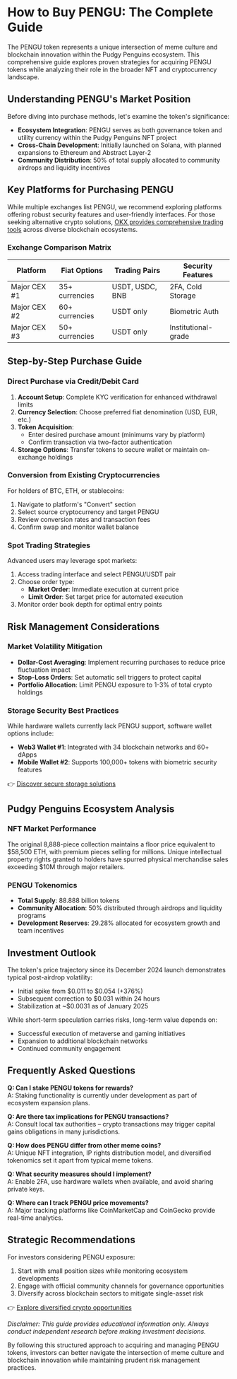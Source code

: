 # How to Buy PENGU: The Complete Guide  

The PENGU token represents a unique intersection of meme culture and blockchain innovation within the Pudgy Penguins ecosystem. This comprehensive guide explores proven strategies for acquiring PENGU tokens while analyzing their role in the broader NFT and cryptocurrency landscape.  

## Understanding PENGU's Market Position  

Before diving into purchase methods, let's examine the token's significance:  
- **Ecosystem Integration**: PENGU serves as both governance token and utility currency within the Pudgy Penguins NFT project  
- **Cross-Chain Development**: Initially launched on Solana, with planned expansions to Ethereum and Abstract Layer-2  
- **Community Distribution**: 50% of total supply allocated to community airdrops and liquidity incentives  

## Key Platforms for Purchasing PENGU  

While multiple exchanges list PENGU, we recommend exploring platforms offering robust security features and user-friendly interfaces. For those seeking alternative crypto solutions, [OKX provides comprehensive trading tools](https://bit.ly/okx-bonus) across diverse blockchain ecosystems.  

### Exchange Comparison Matrix  

| Platform | Fiat Options | Trading Pairs | Security Features |  
|---------|--------------|---------------|-------------------|  
| Major CEX #1 | 35+ currencies | USDT, USDC, BNB | 2FA, Cold Storage |  
| Major CEX #2 | 60+ currencies | USDT only | Biometric Auth |  
| Major CEX #3 | 50+ currencies | USDT only | Institutional-grade |  

## Step-by-Step Purchase Guide  

### Direct Purchase via Credit/Debit Card  

1. **Account Setup**: Complete KYC verification for enhanced withdrawal limits  
2. **Currency Selection**: Choose preferred fiat denomination (USD, EUR, etc.)  
3. **Token Acquisition**:  
   - Enter desired purchase amount (minimums vary by platform)  
   - Confirm transaction via two-factor authentication  
4. **Storage Options**: Transfer tokens to secure wallet or maintain on-exchange holdings  

### Conversion from Existing Cryptocurrencies  

For holders of BTC, ETH, or stablecoins:  
1. Navigate to platform's "Convert" section  
2. Select source cryptocurrency and target PENGU  
3. Review conversion rates and transaction fees  
4. Confirm swap and monitor wallet balance  

### Spot Trading Strategies  

Advanced users may leverage spot markets:  
1. Access trading interface and select PENGU/USDT pair  
2. Choose order type:  
   - **Market Order**: Immediate execution at current price  
   - **Limit Order**: Set target price for automated execution  
3. Monitor order book depth for optimal entry points  

## Risk Management Considerations  

### Market Volatility Mitigation  

- **Dollar-Cost Averaging**: Implement recurring purchases to reduce price fluctuation impact  
- **Stop-Loss Orders**: Set automatic sell triggers to protect capital  
- **Portfolio Allocation**: Limit PENGU exposure to 1-3% of total crypto holdings  

### Storage Security Best Practices  

While hardware wallets currently lack PENGU support, software wallet options include:  
- **Web3 Wallet #1**: Integrated with 34 blockchain networks and 60+ dApps  
- **Mobile Wallet #2**: Supports 100,000+ tokens with biometric security features  

👉 [Discover secure storage solutions](https://bit.ly/okx-bonus)  

## Pudgy Penguins Ecosystem Analysis  

### NFT Market Performance  

The original 8,888-piece collection maintains a floor price equivalent to $58,500 ETH, with premium pieces selling for millions. Unique intellectual property rights granted to holders have spurred physical merchandise sales exceeding $10M through major retailers.  

### PENGU Tokenomics  

- **Total Supply**: 88.888 billion tokens  
- **Community Allocation**: 50% distributed through airdrops and liquidity programs  
- **Development Reserves**: 29.28% allocated for ecosystem growth and team incentives  

## Investment Outlook  

The token's price trajectory since its December 2024 launch demonstrates typical post-airdrop volatility:  
- Initial spike from $0.011 to $0.054 (+376%)  
- Subsequent correction to $0.031 within 24 hours  
- Stabilization at ~$0.0031 as of January 2025  

While short-term speculation carries risks, long-term value depends on:  
- Successful execution of metaverse and gaming initiatives  
- Expansion to additional blockchain networks  
- Continued community engagement  

## Frequently Asked Questions  

**Q: Can I stake PENGU tokens for rewards?**  
A: Staking functionality is currently under development as part of ecosystem expansion plans.  

**Q: Are there tax implications for PENGU transactions?**  
A: Consult local tax authorities – crypto transactions may trigger capital gains obligations in many jurisdictions.  

**Q: How does PENGU differ from other meme coins?**  
A: Unique NFT integration, IP rights distribution model, and diversified tokenomics set it apart from typical meme tokens.  

**Q: What security measures should I implement?**  
A: Enable 2FA, use hardware wallets when available, and avoid sharing private keys.  

**Q: Where can I track PENGU price movements?**  
A: Major tracking platforms like CoinMarketCap and CoinGecko provide real-time analytics.  

## Strategic Recommendations  

For investors considering PENGU exposure:  
1. Start with small position sizes while monitoring ecosystem developments  
2. Engage with official community channels for governance opportunities  
3. Diversify across blockchain sectors to mitigate single-asset risk  

👉 [Explore diversified crypto opportunities](https://bit.ly/okx-bonus)  

*Disclaimer: This guide provides educational information only. Always conduct independent research before making investment decisions.*  

By following this structured approach to acquiring and managing PENGU tokens, investors can better navigate the intersection of meme culture and blockchain innovation while maintaining prudent risk management practices.